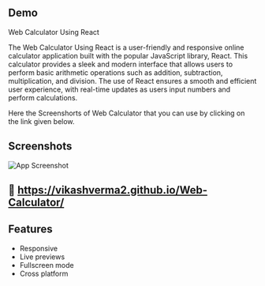 
## Demo




Web Calculator Using React


The Web Calculator Using React is a user-friendly and responsive online calculator application built with the popular JavaScript library, React. This calculator provides a sleek and modern interface that allows users to perform basic arithmetic operations such as addition, subtraction, multiplication, and division. The use of React ensures a smooth and efficient user experience, with real-time updates as users input numbers and perform calculations.

Here the Screenshorts of Web Calculator that you can use by clicking on the link given below.


## Screenshots

![App Screenshot](https://blogger.googleusercontent.com/img/b/R29vZ2xl/AVvXsEiBbh0kIMGiTwqqJJI7inAJyFO-0qOVfVIMlg6yPbbGif4PJOAvWpfQjIcxl26STYBRP_817f50h38suHFV5X2DOBEf_hdBNCTASILgLWb191bwrSVsxTN7ljMcHen5HhQ708xgiGCrmbYzvyaY7ax4rPE4G6_IlXYQKKPJL6vGBiSvnhsugxk6lAo5/s1596/Web%20capture_27-1-2024_22256_localhost.jpeg)


## 🔗 https://vikashverma2.github.io/Web-Calculator/




## Features

- Responsive 
- Live previews
- Fullscreen mode
- Cross platform

